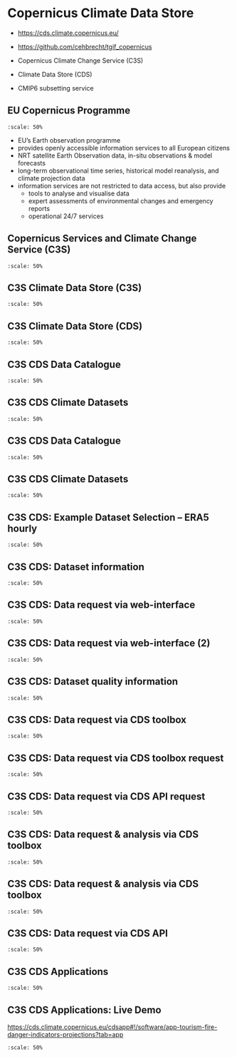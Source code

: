 # Copernicus Climate Data Store

* https://cds.climate.copernicus.eu/
* https://github.com/cehbrecht/tgif_copernicus


* Copernicus Climate Change Service (C3S)
* Climate Data Store (CDS)
* CMIP6 subsetting service

## EU Copernicus Programme

```{figure} /media/cds-05.png
:scale: 50%
```

* EU’s Earth observation programme
* provides openly accessible information services to all European citizens
* NRT satellite Earth Observation data, in-situ observations & model forecasts
* long-term observational time series, historical model reanalysis, and climate projection data
* information services are not restricted to data access, but also provide
    * tools to analyse and visualise data
    * expert assessments of environmental changes and emergency reports 
    * operational 24/7 services

## Copernicus Services and Climate Change Service (C3S)

```{figure} /media/cds-06.png
:scale: 50%
```

## C3S Climate Data Store (C3S)

```{figure} /media/cds-10.png
:scale: 50%
```

## C3S Climate Data Store (CDS)

```{figure} /media/cds-11.png
:scale: 50%
```

## C3S CDS Data Catalogue

```{figure} /media/cds-12.png
:scale: 50%
```

## C3S CDS Climate Datasets

```{figure} /media/cds-13.png
:scale: 50%
```

## C3S CDS Data Catalogue

```{figure} /media/cds-14.png
:scale: 50%
```

## C3S CDS Climate Datasets

```{figure} /media/cds-15.png
:scale: 50%
```

## C3S CDS: Example Dataset Selection – ERA5 hourly

```{figure} /media/cds-16.png
:scale: 50%
```

## C3S CDS: Dataset information

```{figure} /media/cds-17.png
:scale: 50%
```

## C3S CDS: Data request via web-interface

```{figure} /media/cds-18.png
:scale: 50%
```

## C3S CDS: Data request via web-interface (2)

```{figure} /media/cds-19.png
:scale: 50%
```

## C3S CDS: Dataset quality information

```{figure} /media/cds-20.png
:scale: 50%
```

## C3S CDS: Data request via CDS toolbox

```{figure} /media/cds-21.png
:scale: 50%
```

## C3S CDS: Data request via CDS toolbox request

```{figure} /media/cds-22.png
:scale: 50%
```

## C3S CDS: Data request via CDS API request

```{figure} /media/cds-23.png
:scale: 50%
```

## C3S CDS: Data request & analysis via CDS toolbox

```{figure} /media/cds-24.png
:scale: 50%
```

## C3S CDS: Data request & analysis via CDS toolbox

```{figure} /media/cds-25.png
:scale: 50%
```

## C3S CDS: Data request via CDS API

```{figure} /media/cds-26.png
:scale: 50%
```

## C3S CDS Applications

```{figure} /media/cds-27.png
:scale: 50%
```

## C3S CDS Applications: Live Demo

https://cds.climate.copernicus.eu/cdsapp#!/software/app-tourism-fire-danger-indicators-projections?tab=app

```{figure} /media/cds-30.png
:scale: 50%
```